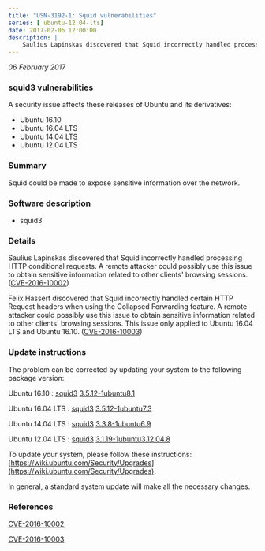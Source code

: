```yaml
---
title: "USN-3192-1: Squid vulnerabilities"
series: [ ubuntu-12.04-lts]
date: 2017-02-06 12:00:00
description: |
    Saulius Lapinskas discovered that Squid incorrectly handled processing HTTP conditional requests. A remote attacker could possibly use this issue to obtain sensitive information related to other clients&#39; browsing sessions. ([CVE-2016-10002](http://people.ubuntu.com/~ubuntu-security/cve/CVE-2016-10002))
--- 
```

 
 

*06 February 2017*

### squid3 vulnerabilities

A security issue affects these releases of Ubuntu and its derivatives:

* Ubuntu 16.10
* Ubuntu 16.04 LTS
* Ubuntu 14.04 LTS
* Ubuntu 12.04 LTS

### Summary

Squid could be made to expose sensitive information over the network. 

### Software description

* squid3 

### Details

Saulius Lapinskas discovered that Squid incorrectly handled processing HTTP conditional requests. A remote attacker could possibly use this issue to obtain sensitive information related to other clients&#39; browsing sessions. ([CVE-2016-10002](http://people.ubuntu.com/~ubuntu-security/cve/CVE-2016-10002))

Felix Hassert discovered that Squid incorrectly handled certain HTTP Request headers when using the Collapsed Forwarding feature. A remote attacker could possibly use this issue to obtain sensitive information related to other clients&#39; browsing sessions. This issue only applied to Ubuntu 16.04 LTS and Ubuntu 16.10. ([CVE-2016-10003](http://people.ubuntu.com/~ubuntu-security/cve/CVE-2016-10003)) 

### Update instructions

The problem can be corrected by updating your system to the following package version:

Ubuntu 16.10
 : [squid3](https://launchpad.net/ubuntu/+source/squid3) <span> [3.5.12-1ubuntu8.1](https://launchpad.net/ubuntu/+source/squid3/3.5.12-1ubuntu8.1) </span> 

Ubuntu 16.04 LTS
 : [squid3](https://launchpad.net/ubuntu/+source/squid3) <span> [3.5.12-1ubuntu7.3](https://launchpad.net/ubuntu/+source/squid3/3.5.12-1ubuntu7.3) </span> 

Ubuntu 14.04 LTS
 : [squid3](https://launchpad.net/ubuntu/+source/squid3) <span> [3.3.8-1ubuntu6.9](https://launchpad.net/ubuntu/+source/squid3/3.3.8-1ubuntu6.9) </span> 

Ubuntu 12.04 LTS
 : [squid3](https://launchpad.net/ubuntu/+source/squid3) <span> [3.1.19-1ubuntu3.12.04.8](https://launchpad.net/ubuntu/+source/squid3/3.1.19-1ubuntu3.12.04.8) </span> 

To update your system, please follow these instructions: [https://wiki.ubuntu.com/Security/Upgrades](https://wiki.ubuntu.com/Security/Upgrades).

In general, a standard system update will make all the necessary changes. 

### References

 
 [CVE-2016-10002](http://people.ubuntu.com/~ubuntu-security/cve/CVE-2016-10002), 

 [CVE-2016-10003](http://people.ubuntu.com/~ubuntu-security/cve/CVE-2016-10003)
 

